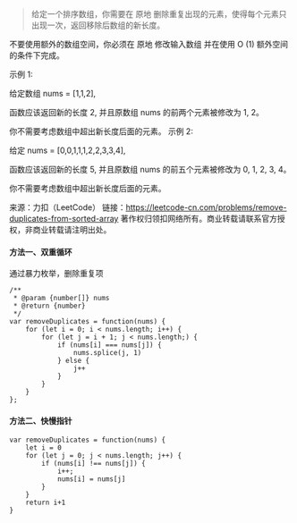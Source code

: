 > 给定一个排序数组，你需要在 原地 删除重复出现的元素，使得每个元素只出现一次，返回移除后数组的新长度。

不要使用额外的数组空间，你必须在 原地 修改输入数组 并在使用 O (1) 额外空间的条件下完成。 

示例 1:

给定数组 nums = [1,1,2], 

函数应该返回新的长度 2, 并且原数组 nums 的前两个元素被修改为 1, 2。 

你不需要考虑数组中超出新长度后面的元素。
示例 2:

给定 nums = [0,0,1,1,1,2,2,3,3,4],

函数应该返回新的长度 5, 并且原数组 nums 的前五个元素被修改为 0, 1, 2, 3, 4。

你不需要考虑数组中超出新长度后面的元素。

来源：力扣（LeetCode）
链接：https://leetcode-cn.com/problems/remove-duplicates-from-sorted-array
著作权归领扣网络所有。商业转载请联系官方授权，非商业转载请注明出处。

#### 方法一、双重循环
通过暴力枚举，删除重复项
```
/**
 * @param {number[]} nums
 * @return {number}
 */
var removeDuplicates = function(nums) {
    for (let i = 0; i < nums.length; i++) {
        for (let j = i + 1; j < nums.length;) {
            if (nums[i] === nums[j]) {
                nums.splice(j, 1)
            } else {
                j++
            }
        }
    }
};
```

#### 方法二、快慢指针
```
var removeDuplicates = function(nums) {
    let i = 0
    for (let j = 0; j < nums.length; j++) {
        if (nums[i] !== nums[j]) {
            i++;
            nums[i] = nums[j]
        }
    }
    return i+1
}
```
